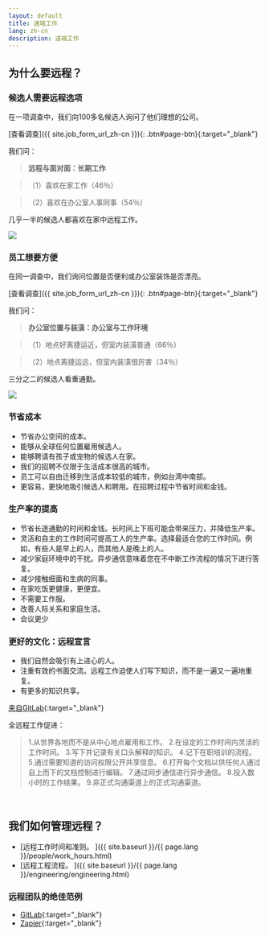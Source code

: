 ```yaml
---
layout: default
title: 遠端工作
lang: zh-cn
description: 遠端工作
---
```




## 为什么要远程？

### 候选人需要远程选项

在一项调查中，我们向100多名候选人询问了他们理想的公司。

[查看调查]({{ site.job_form_url_zh-cn }}){: .btn#page-btn}{:target="_blank"}


我们问：

> **远程与面对面：长期工作**

>（1）喜欢在家工作（46％）

>（2）喜欢在办公室人事同事（54％）

几乎一半的候选人都喜欢在家中远程工作。

<a href='https://photos.google.com/share/AF1QipMxsIEq8YerJCd6zmfEUiECgl2EfopQelywUxn5uC1byZcX-KwyqrxhqBWC5sUiag?key=LUFUcy00YWxPNGd1SFZ5THpub3ByZTR0NHVCRkF3&source=ctrlq.org' target="_blank"><img src='https://lh3.googleusercontent.com/06kx9VW65UYz3j6FOYyqaMA3JoorZ9POR9hioF4CcV2SA_aI0zBEa9owLHn0kw3FXtvoJrMrtc0GEg9FIFAjq4A1NdD65ywDwthdCtG69FP2TBNP8L4F4Cjk112RUZbglsgfoNPs9A=w2400' /></a>

### 员工想要方便

在同一调查中，我们询问位置是否便利或办公室装饰是否漂亮。

[查看调查]({{ site.job_form_url_zh-cn }}){: .btn#page-btn}{:target="_blank"}

我们问：

> **办公室位置与装潢：办公室与工作环境**

>（1）地点好离捷运近，但室内装潢普通（66％）

>（2）地点离捷运远，但室内装潢很厉害（34％）

三分之二的候选人看重通勤。

<a href='https://photos.google.com/share/AF1QipP8_u94Y7OcEGkXXecPgg5kx7f74-_YtkhI7IbVFcxynsh5ULxrUgjRs3CJekgVag?key=TWJvUjRncmZpYTV4WjNTRmpzMkIxRHp4eW5hN3NB&source=ctrlq.org' target="_blank"><img src='https://lh3.googleusercontent.com/AOt7BxBzjJgfN2kslLoQlev4tK6g1ILFt4BMZvsQeafIY66qOc53kE3T2AhIjE3te3G18L57jSiBHWG8mRyBsnc503AIKsQN67mCMviOJTrLHBPRbv4zunMv-XFcySvC_FNHP7pzug=w2400' /></a>

### 节省成本

* 节省办公空间的成本。
* 能够从全球任何位置雇用候选人。
* 能够聘请有孩子或宠物的候选人在家。
* 我们的招聘不仅限于生活成本很高的城市。
* 员工可以自由迁移到生活成本较低的城市，例如台湾中南部。
* 更容易，更快地吸引候选人和聘用。在招聘过程中节省时间和金钱。

### 生产率的提高
* 节省长途通勤的时间和金钱。长时间上下班可能会带来压力，并降低生产率。
* 灵活和自主的工作时间可提高工人的生产率。选择最适合您的工作时间。例如，有些人是早上的人，而其他人是晚上的人。
* 减少家庭环境中的干扰。异步通信意味着您在不中断工作流程的情况下进行答复。
* 减少接触细菌和生病的同事。
* 在家吃饭更健康，更便宜。
* 不需要工作服。
* 改善人际关系和家庭生活。
* 会议更少

### 更好的文化：远程宣言
* 我们自然会吸引有上进心的人。
* 注重有效的书面交流。远程工作迫使人们写下知识，而不是一遍又一遍地重复。
* 有更多的知识共享。

[来自GitLab](https://about.gitlab.com/company/culture/all-remote/){:target="_blank"}

全远程工作促进：
> 1.从世界各地而不是从中心地点雇用和工作。
> 2.在设定的工作时间内灵活的工作时间。
> 3.写下并记录有关口头解释的知识。
> 4.记下在职培训的流程。
> 5.通过需要知道的访问权限公开共享信息。
> 6.打开每个文档以供任何人通过自上而下的文档控制进行编辑。
> 7.通过同步通信进行异步通信。
> 8.投入数小时的工作结果。
> 9.非正式沟通渠道上的正式沟通渠道。

<br>

## 我们如何管理远程？

* [远程工作时间和准则。 ]({{ site.baseurl }}/{{ page.lang }}/people/work_hours.html)
* [远程工程流程。 ]({{ site.baseurl }}/{{ page.lang }}/engineering/engineering.html)

### 远程团队的绝佳范例

* [GitLab](https://about.gitlab.com/company/culture/all-remote/){:target="_blank"}
* [Zapier](https://zapier.com/learn/remote-work/){:target="_blank"}


<br>

